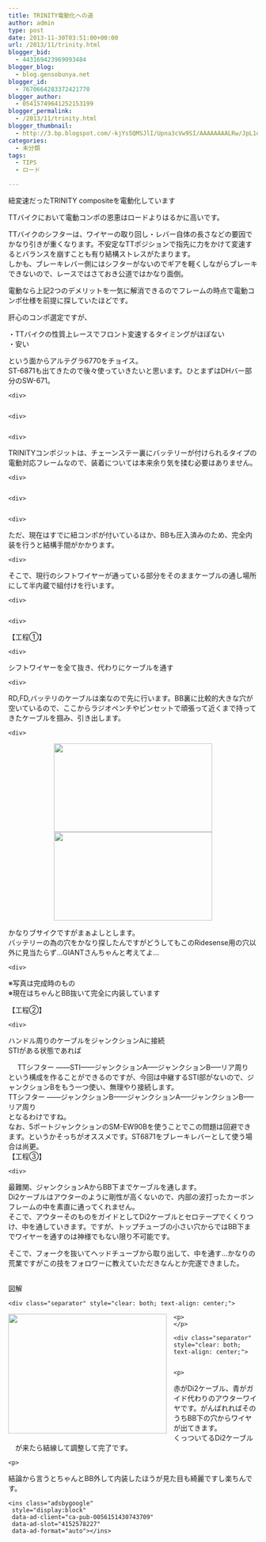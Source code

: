 ```yaml
---
title: TRINITY電動化への道
author: admin
type: post
date: 2013-11-30T03:51:00+00:00
url: /2013/11/trinity.html
blogger_bid:
  - 443169423969093484
blogger_blog:
  - blog.gensobunya.net
blogger_id:
  - 7670664283372421770
blogger_author:
  - 05415749641252153199
blogger_permalink:
  - /2013/11/trinity.html
blogger_thumbnail:
  - http://3.bp.blogspot.com/-kjYs5QMSJlI/Upna3cVw9SI/AAAAAAAALRw/JpL1oQk0mnY/s1600/DSC_0044.jpg
categories:
  - 未分類
tags:
  - TIPS
  - ロード

---
```

紐変速だったTRINITY compositeを電動化しています

<div>
  TTバイクにおいて電動コンポの恩恵はロードよりはるかに高いです。</p>
</div>

<div>
  TTバイクのシフターは、ワイヤーの取り回し・レバー自体の長さなどの要因でかなり引きが重くなります。不安定なTTポジションで指先に力をかけて変速するとバランスを崩すことも有り結構ストレスがたまります。<br /> しかも、ブレーキレバー側にはシフターがないのでギアを軽くしながらブレーキできないので、レースではさておき公道ではかなり面倒。</p> 
  
  <p>
    電動なら上記2つのデメリットを一気に解消できるのでフレームの時点で電動コンポ仕様を前提に探していたほどです。
  </p>
</div>

<div>
  肝心のコンポ選定ですが、</p> 
  
  <p>
    ・TTバイクの性質上レースでフロント変速するタイミングがほぼない<br /> ・安い
  </p>
  
  <p>
    という面からアルテグラ6770をチョイス。<br /> ST-6871も出てきたので後々使っていきたいと思います。ひとまずはDHバー部分のSW-671。</div> 
    
    <div>

    
    <div>

    
    <div>
TRINITYコンポジットは、チェーンステー裏にバッテリーが付けられるタイプの電動対応フレームなので、装着については本来余り気を揉む必要はありません。

    
    <div>

    
    <div>

    
    <div>
ただ、現在はすでに紐コンポが付いているほか、BBも圧入済みのため、完全内装を行うと結構手間がかかります。

    
    <div>
そこで、現行のシフトワイヤーが通っている部分をそのままケーブルの通し場所にして半内蔵で組付けを行います。

    
    <div>

    
    <div>
【工程①】

    
    <div>
シフトワイヤーを全て抜き、代わりにケーブルを通す

    
    <div>
RD,FD,バッテリのケーブルは楽なので先に行います。BB裏に比較的大きな穴が空いているので、ここからラジオペンチやピンセットで頑張って近くまで持ってきたケーブルを掴み、引き出します。

    
    <div>
<div class="separator" style="clear: both; text-align: center;">
  <a href="https://blog.gensobunya.net/wp-content/uploads/2013/11/DSC_0044-1024x575.jpg" imageanchor="1" style="margin-left: 1em; margin-right: 1em;"><img border="0" src="https://blog.gensobunya.net/wp-content/uploads/2013/11/DSC_0044-1024x575.jpg" height="179" width="320" /></a>
</div>

<div class="separator" style="clear: both; text-align: center;">
  <a href="https://blog.gensobunya.net/wp-content/uploads/2013/11/DSC_4574-1024x575.jpg" imageanchor="1" style="margin-left: 1em; margin-right: 1em;"><img border="0" src="https://blog.gensobunya.net/wp-content/uploads/2013/11/DSC_4574-1024x575.jpg" height="179" width="320" /></a>
</div>

<p>
  かなりブサイクですがまぁよしとします。<br /> バッテリーの為の穴をかなり探したんですがどうしてもこのRidesense用の穴以外に見当たらず…GIANTさんちゃんと考えてよ…
</p>

    
    <div>
※写真は完成時のもの<br /> ※現在はちゃんとBB抜いて完全に内装しています</p> 

<p>
  【工程②】
</p>

    
    <div>
ハンドル周りのケーブルをジャンクションAに接続<br /> STIがある状態であれば</p> 

<div style="text-align: center;">
  TTシフター &#8212;&#8212;STI&#8212;&#8212;ジャンクションA&#8212;&#8211;ジャンクションB&#8212;&#8211;リア周り
</div>

<div style="text-align: center;">
</div>

<div style="text-align: left;">
  という構成を作ることができるのですが、今回は中継するSTI部がないので、ジャンクションBをもう一つ使い、無理やり接続します。
</div>

<div style="text-align: left;">
</div>

<div style="text-align: left;">
  TTシフター &#8212;&#8212;ジャンクションB&#8212;&#8212;ジャンクションA&#8212;&#8211;ジャンクションB&#8212;&#8211;リア周り
</div>

<div style="text-align: left;">
</div>

<div style="text-align: left;">
  となるわけですね。
</div>

<div style="text-align: left;">
  なお、5ポートジャンクションのSM-EW90Bを使うことでこの問題は回避できます。というかそっちがオススメです。ST6871をブレーキレバーとして使う場合は尚更。
</div>

<div style="text-align: left;">
</div>

<div style="text-align: left;">
</div>

<div style="text-align: left;">
  【工程③】
</div>

    
    <div>
最難関、ジャンクションAからBB下までケーブルを通します。<br /> Di2ケーブルはアウターのように剛性が高くないので、内部の波打ったカーボンフレームの中を素直に通ってくれません。<br /> そこで、アウターそのものをガイドとしてDi2ケーブルとセロテープでくくりつけ、中を通していきます。ですが、トップチューブの小さい穴からではBB下までワイヤーを通すのは神様でもない限り不可能です。</p> 

<p>
  そこで、フォークを抜いてヘッドチューブから取り出して、中を通す…かなりの荒業ですがこの技をフォロワーに教えていただきなんとか完遂できました。</div> 
  
  <div>
    <br /> 図解</p> 
    
    <div class="separator" style="clear: both; text-align: center;">
<a href="https://blog.gensobunya.net/wp-content/uploads/2013/11/無題.png" imageanchor="1" style="clear: left; float: left; margin-bottom: 1em; margin-right: 1em;"><img border="0" src="https://blog.gensobunya.net/wp-content/uploads/2013/11/無題.png" height="242" width="320" /></a><a href="https://blog.gensobunya.net/wp-content/uploads/2013/11/無題.png" imageanchor="1" style="clear: left; float: left; margin-bottom: 1em; margin-right: 1em;"><br /></a>

    
    <p>
    </p>
    
    <div class="separator" style="clear: both; text-align: center;">

    
    <p>
赤がDi2ケーブル、青がガイド代わりのアウターワイヤです。がんばれればそのうちBB下の穴からワイヤが出てきます。<br /> くっついてるDi2ケーブルが来たら結線して調整して完了です。
    </p>
    
    <p>
結論から言うとちゃんとBB外して内装したほうが見た目も綺麗ですし楽ちんです。
    </p>
  </div>
  
  <!-- WP QUADS Content Ad Plugin v. 1.6.0 -->
  
  <div class="quads-location quads-ad1" id="quads-ad1" style="float:none;margin:0px;">
    <!-- gensou-cycle_banner2_AdSense3_1x1_as -->
    
    <ins class="adsbygoogle"
     style="display:block"
     data-ad-client="ca-pub-0056151430743709"
     data-ad-slot="4152578227"
     data-ad-format="auto"></ins>
  </div>